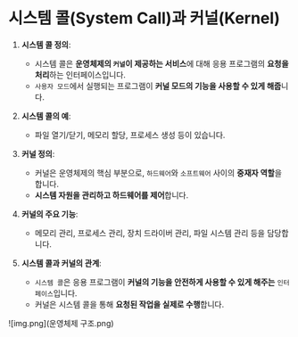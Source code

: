 # 시스템 콜(System Call)과 커널(Kernel)

1. **시스템 콜 정의**:
    - 시스템 콜은 **운영체제의 `커널`이 제공하는 서비스**에 대해 응용 프로그램의 **요청을 처리**하는 인터페이스입니다.
    - `사용자 모드`에서 실행되는 프로그램이 **커널 모드의 기능을 사용할 수 있게 해줍**니다.

2. **시스템 콜의 예**:
    - 파일 열기/닫기, 메모리 할당, 프로세스 생성 등이 있습니다.

3. **커널 정의**:
    - 커널은 운영체제의 핵심 부분으로, `하드웨어`와 `소프트웨어` 사이의 **중재자 역할**을 합니다.
    - **시스템 자원을 관리하고 하드웨어를 제어**합니다.

4. **커널의 주요 기능**:
    - 메모리 관리, 프로세스 관리, 장치 드라이버 관리, 파일 시스템 관리 등을 담당합니다.

5. **시스템 콜과 커널의 관계**:
    - `시스템 콜`은 응용 프로그램이 **커널의 기능을 안전하게 사용할 수 있게 해주는** `인터페이스`입니다.
    - 커널은 시스템 콜을 통해 **요청된 작업을 실제로 수행**합니다.

![img.png](운영체제 구조.png)

